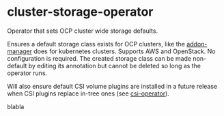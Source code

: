 # cluster-storage-operator
Operator that sets OCP cluster wide storage defaults.

Ensures a default storage class exists for OCP clusters, like the [addon-manager](https://github.com/kubernetes/kubernetes/tree/release-1.13/cluster/addons/storage-class) does for kubernetes clusters. Supports AWS and OpenStack. No configuration is required. The created storage class can be made non-default by editing its annotation but cannot be deleted so long as the operator runs.

Will also ensure default CSI volume plugins are installed in a future release when CSI plugins replace in-tree ones (see [csi-operator](https://github.com/openshift/csi-operator)).

blabla
